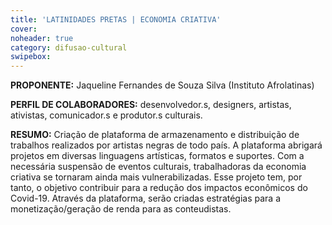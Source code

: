 ```yaml
---
title: 'LATINIDADES PRETAS | ECONOMIA CRIATIVA'
cover: 
noheader: true
category: difusao-cultural
swipebox: 
---
```

  
**PROPONENTE:**
Jaqueline Fernandes de Souza Silva (Instituto Afrolatinas)
  
**PERFIL DE COLABORADORES:** desenvolvedor.s, designers, artistas, ativistas, comunicador.s e produtor.s culturais.
  
**RESUMO:**
Criação de plataforma de armazenamento e distribuição de trabalhos realizados por artistas negras de todo país. A plataforma abrigará projetos em diversas linguagens artísticas, formatos e suportes.
Com a necessária suspensão de eventos culturais, trabalhadoras da economia criativa se tornaram ainda mais vulnerabilizadas. Esse projeto tem, por tanto, o objetivo contribuir para a redução dos impactos econômicos do Covid-19. Através da plataforma, serão criadas estratégias para a monetização/geração de renda para as conteudistas.

